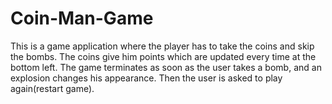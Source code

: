 # Coin-Man-Game
This is a game application where the player has to take the coins and skip the bombs. The coins give him points which are updated every time at the bottom left. The game terminates as soon as the user takes a bomb, and an explosion changes his appearance. Then the user is asked to play again(restart game).
